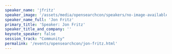 ```yaml
---
speaker_name: 'jfritz'
speaker_image: '/assets/media/opensearchcon/speakers/no-image-available.png'
speaker_name_full: 'Jon Fritz'
primary_title: 'Speaker: Jon Fritz'
speaker_title_and_company: ''
keynote_speaker: false
session_track: "Community"
permalink: '/events/opensearchcon/jon-fritz.html'
---
```


